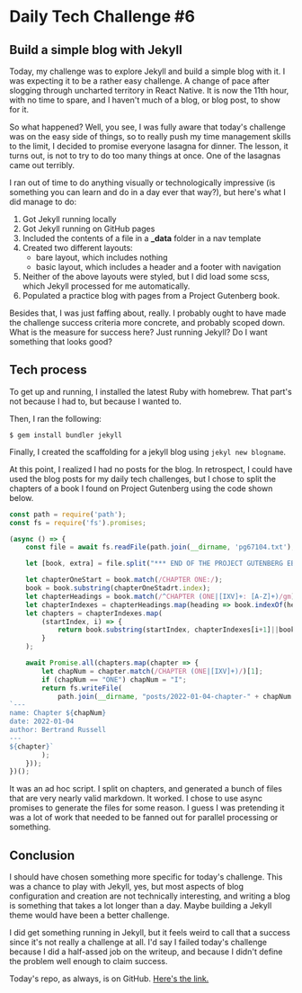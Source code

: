 # Daily Tech Challenge #6
## Build a simple blog with Jekyll

Today, my challenge was to explore Jekyll and build a simple blog with it. I was
expecting it to be a rather easy challenge. A change of pace after slogging
through uncharted territory in React Native. It is now the 11th hour, with no
time to spare, and I haven't much of a blog, or blog post, to show for it.

So what happened? Well, you see, I was fully aware that today's challenge was on
the easy side of things, so to really push my time management skills to the
limit, I decided to promise everyone lasagna for dinner. The lesson, it turns
out, is not to try to do too many things at once. One of the lasagnas came out
terribly.

I ran out of time to do anything visually or technologically impressive (is
something you can learn and do in a day ever that way?), but here's what I did
manage to do:

1. Got Jekyll running locally
2. Got Jekyll running on GitHub pages
3. Included the contents of a file in a **_data** folder in a nav template
4. Created two different layouts:
   - bare layout, which includes nothing
   - basic layout, which includes a header and a footer with navigation
5. Neither of the above layouts were styled, but I did load some scss, which
   Jekyll processed for me automatically.
6. Populated a practice blog with pages from a Project Gutenberg book.

Besides that, I was just faffing about, really. I probably ought to have made the
challenge success criteria more concrete, and probably scoped down. What is the
measure for success here? Just running Jekyll? Do I want something that looks
good?

## Tech process

To get up and running, I installed the latest Ruby with homebrew. That part's
not because I had to, but because I wanted to.

Then, I ran the following:

```console
$ gem install bundler jekyll
```

Finally, I created the scaffolding for a jekyll blog using `jekyl new blogname`.

At this point, I realized I had no posts for the blog. In retrospect, I could
have used the blog posts for my daily tech challenges, but I chose to split the 
chapters of a book I found on Project Gutenberg using the code shown below.

```javascript
const path = require('path');
const fs = require('fs').promises;

(async () => {
    const file = await fs.readFile(path.join(__dirname, 'pg67104.txt'), 'utf8');

    let [book, extra] = file.split("*** END OF THE PROJECT GUTENBERG EBOOK THE A B C OF RELATIVITY ***");

    let chapterOneStart = book.match(/CHAPTER ONE:/);
    book = book.substring(chapterOneStadrt.index);
    let chapterHeadings = book.match(/^CHAPTER (ONE|[IXV]+: [A-Z]+)/gm);
    let chapterIndexes = chapterHeadings.map(heading => book.indexOf(heading));
    let chapters = chapterIndexes.map(
        (startIndex, i) => {
            return book.substring(startIndex, chapterIndexes[i+1]||book.length).trim();
        }
    );

    await Promise.all(chapters.map(chapter => {
        let chapNum = chapter.match(/CHAPTER (ONE|[IXV]+)/)[1];
        if (chapNum == "ONE") chapNum = "I";
        return fs.writeFile(
            path.join(__dirname, "posts/2022-01-04-chapter-" + chapNum + ".md"),
`---
name: Chapter ${chapNum}
date: 2022-01-04
author: Bertrand Russell
---
${chapter}`
        );
    }));
})();
```

It was an ad hoc script. I split on chapters, and generated a bunch of files
that are very nearly valid markdown. It worked. I chose to use async promises to
generate the files for some reason. I guess I was pretending it was a lot of
work that needed to be fanned out for parallel processing or something.

## Conclusion

I should have chosen something more specific for today's challenge. This was a
chance to play with Jekyll, yes, but most aspects of blog configuration and
creation are not technically interesting, and writing a blog is something that
takes a lot longer than a day. Maybe building a Jekyll theme would have been a
better challenge.

I did get something running in Jekyll, but it feels weird to call that a success
since it's not really a challenge at all. I'd say I failed today's challenge
because I did a half-assed job on the writeup, and because I didn't define the
problem well enough to claim success.

Today's repo, as always, is on GitHub. <a
href="https://github.com/textninja/dtc0006">Here's the link.</a>
